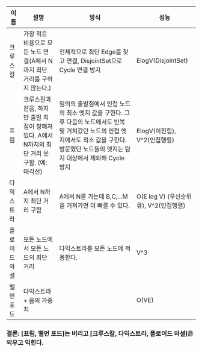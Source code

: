 
  

|이름 |설명 | 방식 |성능 |
|--|--|--|--|
| 크루스칼|가장 적은 비용으로 모든 노드 연결(A에서 N까지 최단 거리를 구하지 않는다.) | 전체적으로 최단 Edge를 찾고 연결, DisjointSet으로 Cycle 연결 방지 | ElogV(DisjointSet) |
| 프림 | 크루스칼과 같음, 하지만 출발 지점이 정해져 있다. A에서 N까지의 최단 거리 못 구함. (예: 대각선) | 임의의 출발점에서 인접 노드의 최소 엣지 값을 구한다. 그 후 다음의 노드에서도 반복 및 거쳐갔던 노드의 인접 엣지에서도 최소 값을 구한다. 방문했던 노드들의 엣지는 탐지 대상에서 제외해 Cycle 방지   | ElogV(이진힙), V^2(인접행렬) |
| 다익스트라 | A에서 N까지 최단 거리 구함 | A에서 N를 가는데 B,C,...M을 거쳐가면 더 빠를 수 있다. | O(E log V) (우선순위큐), V^2(인접행렬) |
| 플로이드 와셜 | 모든 노드에서 모든 노드의 최단 거리 | 다익스트라를 모든 노드에 적용한다. | V^3 |
| 밸먼 포드 | 다익스트라 + 음의 가중치 | | O(VE)|

  

### 결론: [프림, 밸먼 포드]는 버리고 [크루스칼, 다익스트라, 플로이드 와셜]은 외우고 익힌다.